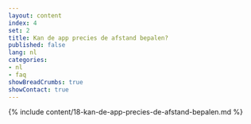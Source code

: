 ```yaml
---
layout: content
index: 4
set: 2
title: Kan de app precies de afstand bepalen?
published: false
lang: nl
categories:
- nl
- faq
showBreadCrumbs: true
showContact: true
---
```

{% include content/18-kan-de-app-precies-de-afstand-bepalen.md %}
